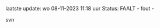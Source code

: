 laatste update: 
wo 08-11-2023 11:18   uur 
Status: FAALT - fout - 
<div class="service R">svn</div>